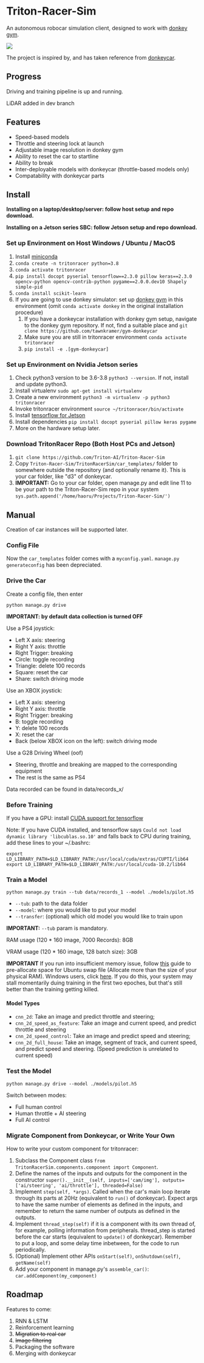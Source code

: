 # Triton-Racer-Sim
An autonomous robocar simulation client, designed to work with [donkey gym](https://github.com/tawnkramer/gym-donkeycar).

![](cover.png)

The project is inspired by, and has taken reference from [donkeycar](https://www.donkeycar.com/).

## Progress
Driving and training pipeline is up and running.

LiDAR added in dev branch

## Features
* Speed-based models
* Throttle and steering lock at launch
* Adjustable image resolution in donkey gym
* Ability to reset the car to startline
* Ability to break
* Inter-deployable models with donkeycar (throttle-based models only)
* Compatability with donkeycar parts

## Install

**Installing on a laptop/desktop/server: follow host setup and repo download.**

**Installing on a Jetson series SBC: follow Jetson setup and repo download.**

### Set up Environment on Host Windows / Ubuntu / MacOS
1. Install [miniconda](https://docs.conda.io/projects/conda/en/latest/user-guide/install/index.html)
2. `conda create -n tritonracer python=3.8`
3. `conda activate tritonracer`
4. `pip install docopt pyserial tensorflow==2.3.0 pillow keras==2.3.0 opencv-python opencv-contrib-python pygame==2.0.0.dev10 Shapely simple-pid`
5. `conda install scikit-learn`
6. If you are going to use donkey simulator: set up [donkey gym](http://docs.donkeycar.com/guide/simulator/#install) in this environment (omit `conda activate donkey` in the original installation procedure)
    1. If you have a donkeycar installation with donkey gym setup, navigate to the donkey gym repository. If not, find a suitable place and `git clone https://github.com/tawnkramer/gym-donkeycar`
    2. Make sure you are still in tritonracer environment `conda activate tritonracer`
    3. `pip install -e .[gym-donkeycar]`

### Set up Environment on Nvidia Jetson series
1. Check python3 version to be 3.6-3.8 `python3 --version`. If not, install and update python3.
2. Install virtualenv `sudo apt-get install virtualenv`
3. Create a new environment `python3 -m virtualenv -p python3 tritonracer`
4. Invoke tritonracer environment `source ~/tritonracer/bin/activate`
4. Install [tensorflow for Jetson](https://docs.nvidia.com/deeplearning/frameworks/install-tf-jetson-platform/index.html)
5. Install dependencies `pip install docopt pyserial pillow keras pygame`
6. More on the hardware setup later.

### Download TritonRacer Repo (Both Host PCs and Jetson)
1. `git clone https://github.com/Triton-AI/Triton-Racer-Sim`
2. Copy `Triton-Racer-Sim/TritonRacerSim/car_templates/` folder to somewhere outside the repository (and optionally rename it). This is your car folder, like "d3" of donkeycar.
3. **IMPORTANT:** Go to your car folder, open manage.py and edit line 11 to be your path to the Triton-Racer-Sim repo in your system `sys.path.append('/home/haoru/Projects/Triton-Racer-Sim/')`

## Manual

Creation of car instances will be supported later.

### Config File

Now the `car_templates` folder comes with a `myconfig.yaml`. `manage.py generateconfig` has been depreciated.

### Drive the Car

Create a config file, then enter

    python manage.py drive

**IMPORTANT: by default data collection is turned OFF**

Use a PS4 joystick:
* Left X axis: steering
* Right Y axis: throttle
* Right Trigger: breaking
* Circle: toggle recording
* Triangle: delete 100 records
* Square: reset the car
* Share: switch driving mode

Use an XBOX joystick:
* Left X axis: steering
* Right Y axis: throttle
* Right Trigger: breaking
* B: toggle recording
* Y: delete 100 records
* X: reset the car
* Back (below XBOX icon on the left): switch driving mode 

Use a G28 Driving Wheel (oof)
* Steering, throttle and breaking are mapped to the corresponding equipment
* The rest is the same as PS4

Data recorded can be found in data/records_x/

### Before Training

If you have a GPU: install [CUDA support for tensorflow](https://www.tensorflow.org/install/gpu)

Note: If you have CUDA installed, and tensorflow says `Could not load dynamic library 'libcublas.so.10'` and falls back to CPU during training, add these lines to your ~/.bashrc:

    export LD_LIBRARY_PATH=$LD_LIBRARY_PATH:/usr/local/cuda/extras/CUPTI/lib64
    export LD_LIBRARY_PATH=$LD_LIBRARY_PATH:/usr/local/cuda-10.2/lib64

### Train a Model

`python manage.py train --tub data/records_1 --model ./models/pilot.h5` 

* `--tub`: path to the data folder
* `--model`: where you would like to put your model
* `--transfer`: (optional) which old model you would like to train upon

**IMPORTANT:** `--tub` param is mandatory.

RAM usage (120 * 160 image, 7000 Records): 8GB

VRAM usage (120 * 160 image, 128 batch size): 3GB

**IMPORTANT** If you run into insufficient memory issue, follow [this](https://linuxize.com/post/how-to-add-swap-space-on-ubuntu-18-04/) guide to pre-allocate space for Ubuntu swap file (Allocate more than the size of your physical RAM). Windows users, click [here](https://answers.microsoft.com/en-us/windows/forum/windows_10-performance/how-to-increase-virtual-memory-in-windows-10-a/46dacaf5-15cf-4f5d-9d5a-cba1401ae4c9). If you do this, your system may stall momentarily duing training in the first two epoches, but that's still better than the training getting killed.


#### Model Types

* `cnn_2d`: Take an image and predict throttle and steering;
* `cnn_2d_speed_as_feature`: Take an image and current speed, and predict throttle and steering
* `cnn_2d_speed_control`: Take an image and predict speed and steering;
* `cnn_2d_full_house`: Take an image, segment of track, and current speed, and predict speed and steering. (Speed prediction is unrelated to current speed)

### Test the Model

`python manage.py drive --model ./models/pilot.h5`

Switch between modes:

* Full human control
* Human throttle + AI steering
* Full AI control

### Migrate Component from Donkeycar, or Write Your Own
How to write your custom component for tritonracer:

1. Subclass the Component class `from TritonRacerSim.components.component import Component`.
2. Define the names of the inputs and outputs for the component in the constructor `super().__init__(self, inputs=['cam/img'], outputs=['ai/steering', 'ai/throttle'], threaded=False)`
3. Implement `step(self, *args)`. Called when the car's main loop iterate through its parts at 20Hz (equivalent to `run()` of donkeycar). Expect args to have the same number of elements as defined in the inputs, and remember to return the same number of outputs as defined in the outputs.
4. Implement `thread_step(self)` if it is a component with its own thread of, for example, polling information from peripherals. thread_step is started before the car starts (equivalent to `update()` of donkeycar). Remember to put a loop, and some delay time inbetween, for the code to run periodically.
5. (Optional) Implement other APIs `onStart(self)`, `onShutdown(self)`, `getName(self)`
6. Add your component in manage.py's `assemble_car()`: `car.addComponent(my_component)`

## Roadmap
Features to come:
1. RNN & LSTM
2. Reinforcement learning
3. ~~Migration to real car~~
4. ~~Image filtering~~
5. Packaging the software
6. Merging with donkeycar
